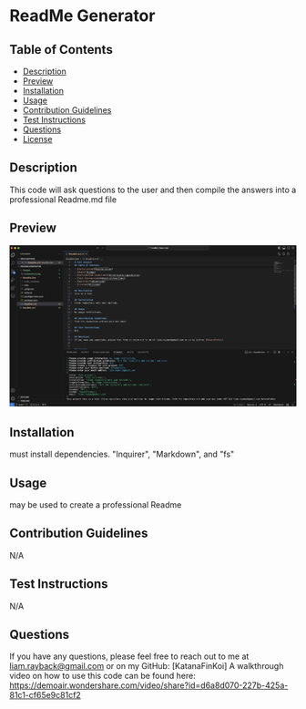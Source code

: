 
# ReadMe Generator

## Table of Contents
- [Description](#description)
- [Preview](#preview)
- [Installation](#installation)
- [Usage](#usage)
- [Contribution Guidelines](#contribution-guidelines)
- [Test Instructions](#test-instructions)
- [Questions](#Questions)
- [License](#license)

## Description
This code will ask questions to the user and then compile the answers into a professional Readme.md file

## Preview
![ReadMe.Gen](Images/screenshot.png)

## Installation
must install dependencies. "Inquirer", "Markdown", and "fs"

## Usage
may be used to create a professional Readme

## Contribution Guidelines
N/A

## Test Instructions
N/A

## Questions
If you have any questions, please feel free to reach out to me at liam.rayback@gmail.com or on my GitHub: [KatanaFinKoi]
A walkthrough video on how to use this code can be found here: https://demoair.wondershare.com/video/share?id=d6a8d070-227b-425a-81c1-cf65e9c81cf2



